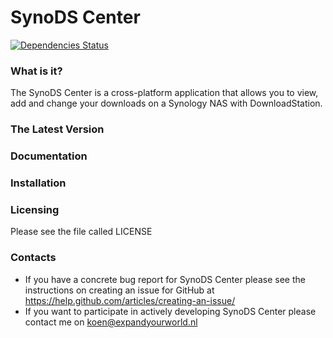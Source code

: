 # SynoDS Center
[![Dependencies Status](https://david-dm.org/koen028/synology-download-station-center.svg)](https://david-dm.org/koen028/synology-download-station-center)
### What is it?
The SynoDS Center is a cross-platform application that allows you to view, add
and change your downloads on a Synology NAS with DownloadStation.

### The Latest Version


### Documentation


### Installation


### Licensing
Please see the file called LICENSE

### Contacts
- If you have a concrete bug report for SynoDS Center please see the
instructions on creating an issue for GitHub at
<https://help.github.com/articles/creating-an-issue/>
- If you want to participate in actively developing SynoDS Center please contact
me on koen@expandyourworld.nl
